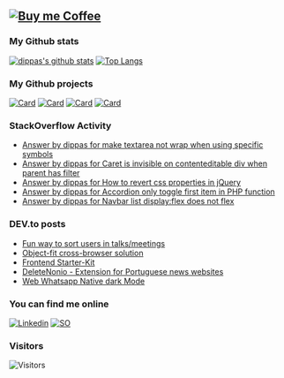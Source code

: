 [![Buy me Coffee](https://img.buymeacoffee.com/api/?url=aHR0cHM6Ly9pbWcuYnV5bWVhY29mZmVlLmNvbS9hcGkvP3VybD1hSFIwY0hNNkx5OWpaRzR1WW5WNWJXVmhZMjltWm1WbExtTnZiUzkxY0d4dllXUnpMM0J5YjJacGJHVmZjR2xqZEhWeVpYTXZNakF5TUM4d015OW1aalZrTXpBellUQTJPVGxpTXpsaE1XTTFaakE1WW1Fd016YzNOV0k1WXk1cWNHYz0mc2l6ZT0zMDAmbmFtZT1kaXBwYXM=&creator=dippas&is_creating=a%20frontend%20developer%20&design_code=1&design_color=%2379D6B5&slug=dippas)](https://www.buymeacoffee.com/dippas)
---

### My Github stats
[![dippas's github stats](https://github-readme-stats.vercel.app/api?username=dippas&show_icons=true&theme=dark)](https://github.com/dippas)
[![Top Langs](https://github-readme-stats.vercel.app/api/top-langs/?username=dippas&theme=dark&layout=compact&langs_count=6)](https://github.com/dippas)

### My Github projects
[![Card](https://github-readme-stats.vercel.app/api/pin/?username=dippas&repo=shuffler&theme=dark)](https://github.com/dippas/shuffler)
[![Card](https://github-readme-stats.vercel.app/api/pin/?username=dippas&repo=WebWhatsapp-Native-DarkMode&theme=dark)](https://github.com/dippas/WebWhatsapp-Native-DarkMode)
[![Card](https://github-readme-stats.vercel.app/api/pin/?username=dippas&repo=DeleteNonio&theme=dark)](https://github.com/dippas/deletenonio)
[![Card](https://github-readme-stats.vercel.app/api/pin/?username=dippas&repo=Frontend-Starterkit&theme=dark)](https://github.com/dippas/frontend-starterkit)

### StackOverflow Activity
<!-- STACKOVERFLOW:START -->
- [Answer by dippas for make textarea not wrap when using specific symbols](https://stackoverflow.com/questions/71520125/make-textarea-not-wrap-when-using-specific-symbols/71522004#71522004)
- [Answer by dippas for Caret is invisible on contenteditable div when parent has filter](https://stackoverflow.com/questions/71382907/caret-is-invisible-on-contenteditable-div-when-parent-has-filter/71382955#71382955)
- [Answer by dippas for How to revert css properties in jQuery](https://stackoverflow.com/questions/70586259/how-to-revert-css-properties-in-jquery/70586328#70586328)
- [Answer by dippas for Accordion only toggle first item in PHP function](https://stackoverflow.com/questions/70480478/accordion-only-toggle-first-item-in-php-function/70480569#70480569)
- [Answer by dippas for Navbar list display:flex does not flex](https://stackoverflow.com/questions/70480234/navbar-list-displayflex-does-not-flex/70480259#70480259)
<!-- STACKOVERFLOW:END -->

### DEV.to posts
<!-- BLOG-POST-LIST:START -->
- [Fun way to sort users in talks/meetings](https://dev.to/dippas/fun-way-to-sort-how-people-will-start-talking-in-meetings-with-daily-quotes-to-boost-your-day-1epg)
- [Object-fit cross-browser solution](https://dev.to/dippas/object-fit-cross-browser-solution-44jb)
- [Frontend Starter-Kit](https://dev.to/dippas/frontend-starter-kit-1fok)
- [DeleteNonio - Extension for Portuguese news websites](https://dev.to/dippas/deletenonio-extension-for-portuguese-news-websites-259n)
- [Web Whatsapp Native dark Mode](https://dev.to/dippas/web-whatsapp-native-dark-mode-3baa)
<!-- BLOG-POST-LIST:END -->

### You can find me online
[![Linkedin](https://i.imgur.com/WsVT8IF.png)](https://www.linkedin.com/in/fabioserpa/)
[![SO](https://i.imgur.com/6wGKyEh.png)](https://stackoverflow.com/users/3448527/dippas)

### Visitors
![Visitors](https://visitor-badge.laobi.icu/badge?page_id=dippas.dippas)
